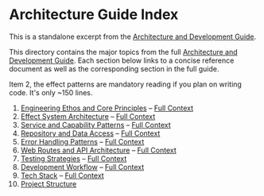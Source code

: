 # Architecture Guide Index

This is a standalone excerpt from the [Architecture and Development Guide](../README_Architecture_And_Development_Guide.md).

This directory contains the major topics from the full [Architecture and Development Guide](../README_Architecture_And_Development_Guide.md).
Each section below links to a concise reference document as well as the corresponding section in the full guide.

Item 2, the effect patterns are mandatory reading if you plan on writing code. It's only ~150 lines.

1. [Engineering Ethos and Core Principles](engineering_ethos_and_core_principles.md) – [Full Context](../README_Architecture_And_Development_Guide.md#1-engineering-ethos-and-core-principles)
2. [Effect System Architecture](effect_system_architecture.md) – [Full Context](../README_Architecture_And_Development_Guide.md#2-effect-system-architecture)
3. [Service and Capability Patterns](service_and_capability_patterns.md) – [Full Context](../README_Architecture_And_Development_Guide.md#3-service-and-capability-patterns)
4. [Repository and Data Access](repository_and_data_access.md) – [Full Context](../README_Architecture_And_Development_Guide.md#4-repository-and-data-access)
5. [Error Handling Patterns](error_handling_patterns.md) – [Full Context](../README_Architecture_And_Development_Guide.md#5-error-handling-patterns)
6. [Web Routes and API Architecture](web_routes_and_api_architecture.md) – [Full Context](../README_Architecture_And_Development_Guide.md#6-web-routes-and-api-architecture)
7. [Testing Strategies](testing_strategies.md) – [Full Context](../README_Architecture_And_Development_Guide.md#7-testing-strategies)
8. [Development Workflow](development_workflow.md) – [Full Context](../README_Architecture_And_Development_Guide.md#8-development-workflow)
9. [Tech Stack](tech_stack.md) – [Full Context](../README_Architecture_And_Development_Guide.md#9-tech-stack)
10. [Project Structure](project_structure.md)
